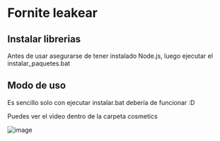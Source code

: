 
# Fornite leakear

## Instalar librerias
Antes de usar asegurarse de tener instalado Node.js, luego ejecutar el instalar_paquetes.bat

## Modo de uso
Es sencillo solo con ejecutar instalar.bat debería de funcionar :D  

Puedes ver el video dentro de la carpeta cosmetics

![image](https://i.ibb.co/67Dzy8fq/2025-03-20-01-12-00.gif)
